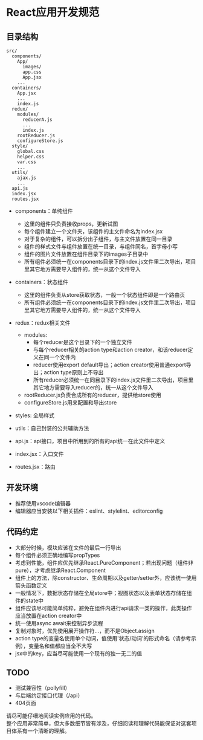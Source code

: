 # React应用开发规范

## 目录结构
```
src/
  components/
    App/
      images/
      app.css
      App.jsx
    ...
  containers/
    App.jsx
    ...
    index.js
  redux/
    modules/
      reducerA.js
      ...
      index.js
    rootReducer.js
    configureStore.js
  style/
    global.css
    helper.css
    var.css
    ...
  utils/
    ajax.js
    ...
  api.js
  index.jsx
  routes.jsx
```
* components：单纯组件
  * 这里的组件只负责接收props，更新试图
  * 每个组件建立一个文件夹，该组件的主文件命名为index.jsx
  * 对于复杂的组件，可以拆分出子组件，与主文件放置在同一目录
  * 组件的样式文件与组件放置在统一目录，与组件同名，首字母小写
  * 组件的图片文件放置在组件目录下的images子目录中
  * 所有组件必须统一在components目录下的index.js文件里二次导出，项目里其它地方需要导入组件的，统一从这个文件导入

* containers：状态组件
  * 这里的组件负责从store获取状态，一般一个状态组件即是一个路由页
  * 所有组件必须统一在components目录下的index.js文件里二次导出，项目里其它地方需要导入组件的，统一从这个文件导入

* redux：redux相关文件
  * modules:
    * 每个reducer是这个目录下的一个独立文件
    * 与每个reducer相关的action type和action creator，和该reducer定义在同一个文件内
    * reducer使用export default导出；action creator使用普通export导出；action type原则上不导出
    * 所有reducer必须统一在同目录下的index.js文件里二次导出，项目里其它地方需要导入reducer的，统一从这个文件导入
  * rootReducer.js负责合成所有的reducer，提供给store使用
  * configureStore.js用来配置和导出store

* styles: 全局样式

* utils：自己封装的公共辅助方法

* api.js：api接口，项目中所用到的所有的api统一在此文件中定义

* index.jsx：入口文件

* routes.jsx：路由

## 开发环境
 * 推荐使用vscode编辑器
 * 编辑器应当安装以下相关插件：eslint、stylelint、editorconfig

## 代码约定
  * 大部分时候，模块应该在文件的最后一行导出
  * 每个组件必须正确地编写propTypes
  * 考虑到性能，组件应优先继承React.PureComponent；若出现问题（组件非pure），才考虑继承React.Component
  * 组件上的方法，除constructor、生命周期以及getter/setter外，应该统一使用箭头函数定义
  * 一般情况下，数据状态存储在全局store中；视图状态以及表单状态存储在组件的state中
  * 组件应该尽可能简单纯粹，避免在组件内进行api请求一类的操作，此类操作应当放置在action creator中
  * 统一使用async await来控制异步流程
  * 复制对象时，优先使用展开操作符...，而不是Object.assign
  * action type的变量名使用单个动词，值使用'状态/动词'的形式命名（请参考示例），变量名和值都应当全不大写
  * jsx中的key，应当尽可能使用一个现有的独一无二的值

## TODO
 * 测试兼容性（pollyfill）
 * 与后端约定接口代理（/api）
 * 404页面

请尽可能仔细地阅读实例应用的代码。  
整个应用非常简单，但大多数细节皆有涉及，仔细阅读和理解代码能保证对这套项目体系有一个清晰的理解。
